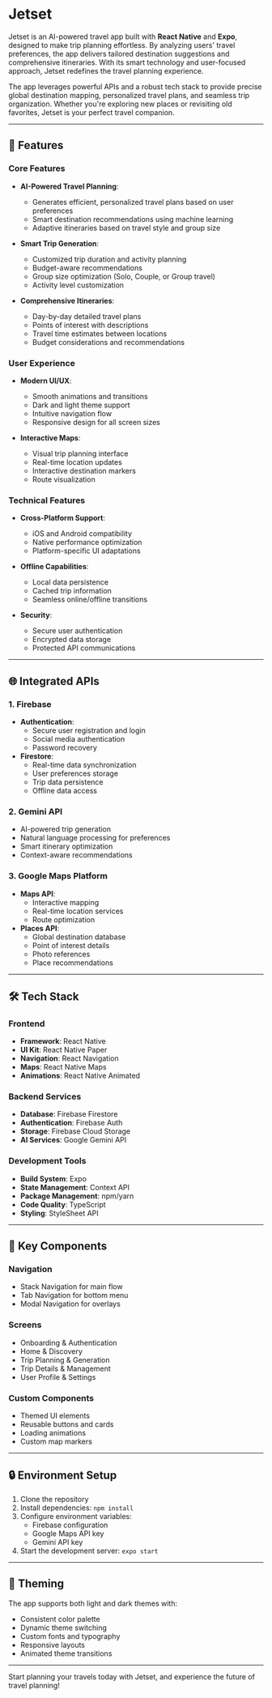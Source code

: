 # Jetset

Jetset is an AI-powered travel app built with **React Native** and **Expo**, designed to make trip planning effortless. By analyzing users' travel preferences, the app delivers tailored destination suggestions and comprehensive itineraries. With its smart technology and user-focused approach, Jetset redefines the travel planning experience.

The app leverages powerful APIs and a robust tech stack to provide precise global destination mapping, personalized travel plans, and seamless trip organization. Whether you're exploring new places or revisiting old favorites, Jetset is your perfect travel companion.

---

## 🚀 Features

### Core Features

- **AI-Powered Travel Planning**:

  - Generates efficient, personalized travel plans based on user preferences
  - Smart destination recommendations using machine learning
  - Adaptive itineraries based on travel style and group size

- **Smart Trip Generation**:

  - Customized trip duration and activity planning
  - Budget-aware recommendations
  - Group size optimization (Solo, Couple, or Group travel)
  - Activity level customization

- **Comprehensive Itineraries**:
  - Day-by-day detailed travel plans
  - Points of interest with descriptions
  - Travel time estimates between locations
  - Budget considerations and recommendations

### User Experience

- **Modern UI/UX**:

  - Smooth animations and transitions
  - Dark and light theme support
  - Intuitive navigation flow
  - Responsive design for all screen sizes

- **Interactive Maps**:
  - Visual trip planning interface
  - Real-time location updates
  - Interactive destination markers
  - Route visualization

### Technical Features

- **Cross-Platform Support**:

  - iOS and Android compatibility
  - Native performance optimization
  - Platform-specific UI adaptations

- **Offline Capabilities**:

  - Local data persistence
  - Cached trip information
  - Seamless online/offline transitions

- **Security**:
  - Secure user authentication
  - Encrypted data storage
  - Protected API communications

---

## 🌐 Integrated APIs

### 1. **Firebase**

- **Authentication**:
  - Secure user registration and login
  - Social media authentication
  - Password recovery
- **Firestore**:
  - Real-time data synchronization
  - User preferences storage
  - Trip data persistence
  - Offline data access

### 2. **Gemini API**

- AI-powered trip generation
- Natural language processing for preferences
- Smart itinerary optimization
- Context-aware recommendations

### 3. **Google Maps Platform**

- **Maps API**:
  - Interactive mapping
  - Real-time location services
  - Route optimization
- **Places API**:
  - Global destination database
  - Point of interest details
  - Photo references
  - Place recommendations

---

## 🛠️ Tech Stack

### Frontend

- **Framework**: React Native
- **UI Kit**: React Native Paper
- **Navigation**: React Navigation
- **Maps**: React Native Maps
- **Animations**: React Native Animated

### Backend Services

- **Database**: Firebase Firestore
- **Authentication**: Firebase Auth
- **Storage**: Firebase Cloud Storage
- **AI Services**: Google Gemini API

### Development Tools

- **Build System**: Expo
- **State Management**: Context API
- **Package Management**: npm/yarn
- **Code Quality**: TypeScript
- **Styling**: StyleSheet API

---

## 📱 Key Components

### Navigation

- Stack Navigation for main flow
- Tab Navigation for bottom menu
- Modal Navigation for overlays

### Screens

- Onboarding & Authentication
- Home & Discovery
- Trip Planning & Generation
- Trip Details & Management
- User Profile & Settings

### Custom Components

- Themed UI elements
- Reusable buttons and cards
- Loading animations
- Custom map markers

---

## 🔒 Environment Setup

1. Clone the repository
2. Install dependencies: `npm install`
3. Configure environment variables:
   - Firebase configuration
   - Google Maps API key
   - Gemini API key
4. Start the development server: `expo start`

---

## 🎨 Theming

The app supports both light and dark themes with:

- Consistent color palette
- Dynamic theme switching
- Custom fonts and typography
- Responsive layouts
- Animated theme transitions

---

Start planning your travels today with Jetset, and experience the future of travel planning!
